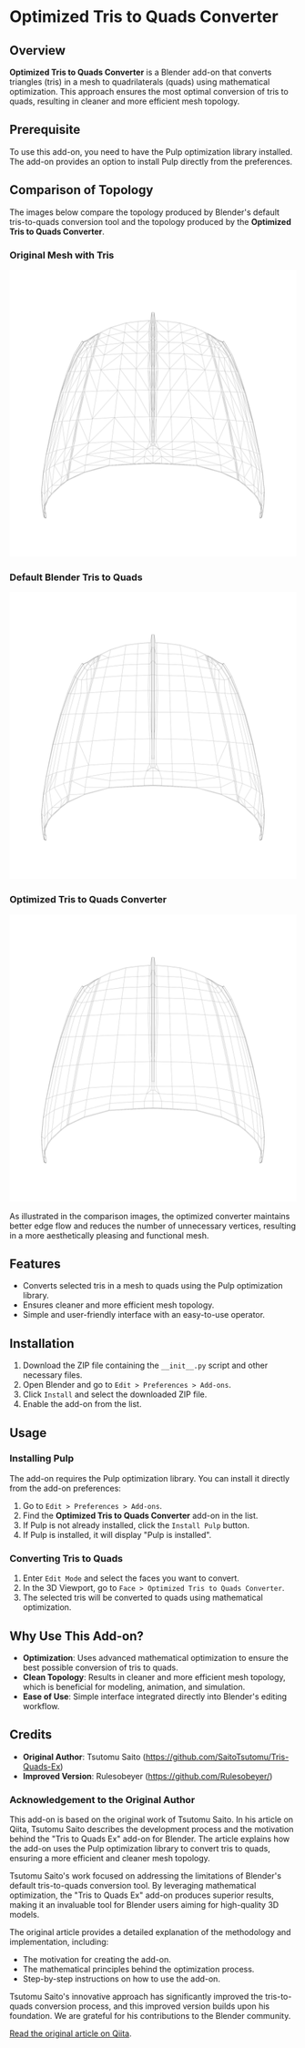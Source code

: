 # Optimized Tris to Quads Converter

## Overview

**Optimized Tris to Quads Converter** is a Blender add-on that converts triangles (tris) in a mesh to quadrilaterals (quads) using mathematical optimization. This approach ensures the most optimal conversion of tris to quads, resulting in cleaner and more efficient mesh topology.

## Prerequisite

To use this add-on, you need to have the Pulp optimization library installed. The add-on provides an option to install Pulp directly from the preferences.

## Comparison of Topology

The images below compare the topology produced by Blender's default tris-to-quads conversion tool and the topology produced by the **Optimized Tris to Quads Converter**.

### Original Mesh with Tris

![Original Mesh with Tris](img/og-tris.png)

### Default Blender Tris to Quads

![Default Blender Tris to Quads](img/defaultTTQ.png)

### Optimized Tris to Quads Converter

![Optimized Tris to Quads](img/OTQC.png)

As illustrated in the comparison images, the optimized converter maintains better edge flow and reduces the number of unnecessary vertices, resulting in a more aesthetically pleasing and functional mesh.

## Features

- Converts selected tris in a mesh to quads using the Pulp optimization library.
- Ensures cleaner and more efficient mesh topology.
- Simple and user-friendly interface with an easy-to-use operator.

## Installation

1. Download the ZIP file containing the `__init__.py` script and other necessary files.
2. Open Blender and go to `Edit > Preferences > Add-ons`.
3. Click `Install` and select the downloaded ZIP file.
4. Enable the add-on from the list.

## Usage

### Installing Pulp

The add-on requires the Pulp optimization library. You can install it directly from the add-on preferences:

1. Go to `Edit > Preferences > Add-ons`.
2. Find the **Optimized Tris to Quads Converter** add-on in the list.
3. If Pulp is not already installed, click the `Install Pulp` button.
4. If Pulp is installed, it will display "Pulp is installed".

### Converting Tris to Quads

1. Enter `Edit Mode` and select the faces you want to convert.
2. In the 3D Viewport, go to `Face > Optimized Tris to Quads Converter`.
3. The selected tris will be converted to quads using mathematical optimization.

## Why Use This Add-on?

- **Optimization**: Uses advanced mathematical optimization to ensure the best possible conversion of tris to quads.
- **Clean Topology**: Results in cleaner and more efficient mesh topology, which is beneficial for modeling, animation, and simulation.
- **Ease of Use**: Simple interface integrated directly into Blender's editing workflow.

## Credits

- **Original Author**: Tsutomu Saito (https://github.com/SaitoTsutomu/Tris-Quads-Ex)
- **Improved Version**: Rulesobeyer (https://github.com/Rulesobeyer/)

### Acknowledgement to the Original Author

This add-on is based on the original work of Tsutomu Saito. In his article on Qiita, Tsutomu Saito describes the development process and the motivation behind the "Tris to Quads Ex" add-on for Blender. The article explains how the add-on uses the Pulp optimization library to convert tris to quads, ensuring a more efficient and cleaner mesh topology.

Tsutomu Saito's work focused on addressing the limitations of Blender's default tris-to-quads conversion tool. By leveraging mathematical optimization, the "Tris to Quads Ex" add-on produces superior results, making it an invaluable tool for Blender users aiming for high-quality 3D models.

The original article provides a detailed explanation of the methodology and implementation, including:
- The motivation for creating the add-on.
- The mathematical principles behind the optimization process.
- Step-by-step instructions on how to use the add-on.

Tsutomu Saito's innovative approach has significantly improved the tris-to-quads conversion process, and this improved version builds upon his foundation. We are grateful for his contributions to the Blender community.

[Read the original article on Qiita](https://qiita.com/SaitoTsutomu/items/b608c80d70a54718ec78).
